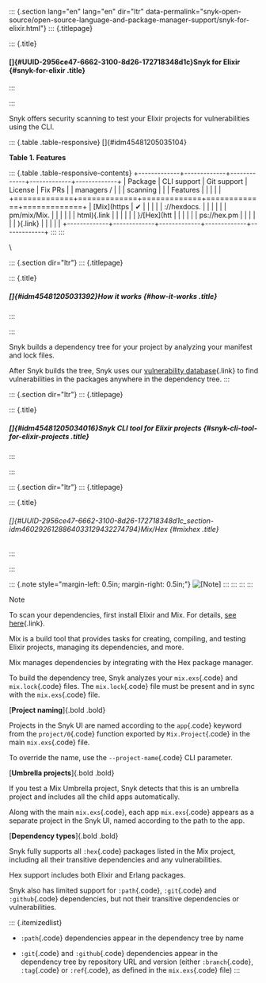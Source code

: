 ::: {.section lang="en" lang="en" dir="ltr" data-permalink="snyk-open-source/open-source-language-and-package-manager-support/snyk-for-elixir.html"}
::: {.titlepage}
<div>

::: {.title}
#### []{#UUID-2956ce47-6662-3100-8d26-172718348d1c}Snyk for Elixir {#snyk-for-elixir .title}
:::

</div>
:::

Snyk offers security scanning to test your Elixir projects for
vulnerabilities using the CLI.

::: {.table .table-responsive}
[]{#idm45481205035104}

**Table 1. Features**

::: {.table .table-responsive-contents}
+-------------+-------------+-------------+-------------+-------------+
| Package     | CLI support | Git support | License     | Fix PRs     |
| managers /  |             |             | scanning    |             |
| Features    |             |             |             |             |
+=============+=============+=============+=============+=============+
| [Mix](https | ✔︎          |             |             |             |
| ://hexdocs. |             |             |             |             |
| pm/mix/Mix. |             |             |             |             |
| html){.link |             |             |             |             |
| }/[Hex](htt |             |             |             |             |
| ps://hex.pm |             |             |             |             |
| ){.link}    |             |             |             |             |
+-------------+-------------+-------------+-------------+-------------+
:::
:::

\

::: {.section dir="ltr"}
::: {.titlepage}
<div>

::: {.title}
##### []{#idm45481205031392}How it works {#how-it-works .title}
:::

</div>
:::

Snyk builds a dependency tree for your project by analyzing your
manifest and lock files.

After Snyk builds the tree, Snyk uses our [vulnerability
database](https://snyk.io/vuln){.link} to find vulnerabilities in the
packages anywhere in the dependency tree.
:::

::: {.section dir="ltr"}
::: {.titlepage}
<div>

::: {.title}
##### []{#idm45481205034016}Snyk CLI tool for Elixir projects {#snyk-cli-tool-for-elixir-projects .title}
:::

</div>
:::

::: {.section dir="ltr"}
::: {.titlepage}
<div>

::: {.title}
###### []{#UUID-2956ce47-6662-3100-8d26-172718348d1c_section-idm4602926128864033129432274794}Mix/Hex {#mixhex .title}
:::

</div>
:::

::: {.note style="margin-left: 0.5in; margin-right: 0.5in;"}
![\[Note\]](../css/image/note.png)
:::
:::
:::
:::

Note

To scan your dependencies, first install Elixir and Mix. For details,
[see here](https://elixir-lang.org/install.html){.link}.

Mix is a build tool that provides tasks for creating, compiling, and
testing Elixir projects, managing its dependencies, and more.

Mix manages dependencies by integrating with the Hex package manager.

To build the dependency tree, Snyk analyzes your `mix.exs`{.code} and
`mix.lock`{.code} files. The `mix.lock`{.code} file must be present and
in sync with the `mix.exs`{.code} file.

[**Project naming**]{.bold .bold}

Projects in the Snyk UI are named according to the `app`{.code} keyword
from the `project/0`{.code} function exported by `Mix.Project`{.code} in
the main `mix.exs`{.code} file.

To override the name, use the `--project-name`{.code} CLI parameter.

[**Umbrella projects**]{.bold .bold}

If you test a Mix Umbrella project, Snyk detects that this is an
umbrella project and includes all the child apps automatically.

Along with the main `mix.exs`{.code}, each app `mix.exs`{.code} appears
as a separate project in the Snyk UI, named according to the path to the
app.

[**Dependency types**]{.bold .bold}

Snyk fully supports all `:hex`{.code} packages listed in the Mix
project, including all their transitive dependencies and any
vulnerabilities.

Hex support includes both Elixir and Erlang packages.

Snyk also has limited support for `:path`{.code}, `:git`{.code} and
`:github`{.code} dependencies, but not their transitive dependencies or
vulnerabilities.

::: {.itemizedlist}
-   `:path`{.code} dependencies appear in the dependency tree by name

-   `:git`{.code} and `:github`{.code} dependencies appear in the
    dependency tree by repository URL and version (either
    `:branch`{.code}, `:tag`{.code} or `:ref`{.code}, as defined in the
    `mix.exs`{.code} file)
:::
